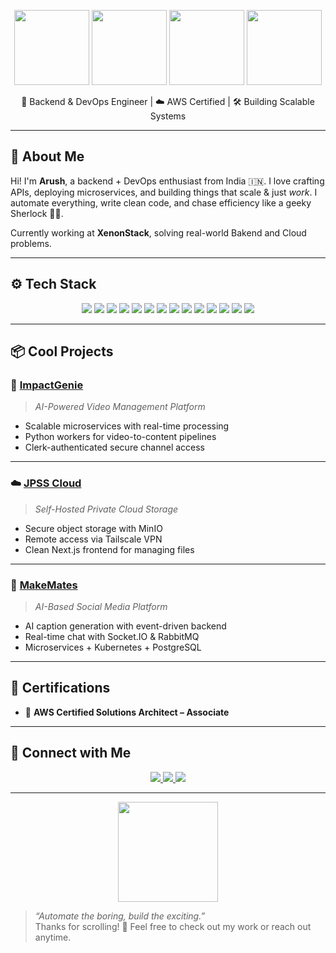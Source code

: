 <p align="center">
  <img src="https://media.giphy.com/media/LMt9638dO8dftAjtco/giphy.gif" width="120" />
  <img src="https://media.giphy.com/media/RbDKaczqWovIugyJmW/giphy.gif" width="120" />
  <img src="https://media.giphy.com/media/qgQUggAC3Pfv687qPC/giphy.gif" width="120" />
<!--   <img src="https://media.giphy.com/media/IeRdg7zMxH2dHP1lHk/giphy.gif" width="120" /> -->
  <img src="https://media.giphy.com/media/kdFc8fubgS31b8DsVu/giphy.gif" width="120" />
</p>

<p align="center">
  🚀 Backend & DevOps Engineer | ☁️ AWS Certified | 🛠️ Building Scalable Systems
</p>

---

## 🧠 About Me

Hi! I'm **Arush**, a backend + DevOps enthusiast from India 🇮🇳. I love crafting APIs, deploying microservices, and building things that scale & just *work*. I automate everything, write clean code, and chase efficiency like a geeky Sherlock 🕵️‍♂️.

Currently working at **XenonStack**, solving real-world Bakend and Cloud problems.

---

## ⚙️ Tech Stack

<p align="center">
  <!-- Languages -->
  <img src="https://img.shields.io/badge/Node.js-339933?style=for-the-badge&logo=nodedotjs&logoColor=white" />
  <img src="https://img.shields.io/badge/Python-3776AB?style=for-the-badge&logo=python&logoColor=white" />
  <img src="https://img.shields.io/badge/TypeScript-3178C6?style=for-the-badge&logo=typescript&logoColor=white" />
<!--   <img src="https://img.shields.io/badge/Go-00ADD8?style=for-the-badge&logo=go&logoColor=white" /> -->

  <!-- Web / Frontend -->
  <img src="https://img.shields.io/badge/Next.js-000000?style=for-the-badge&logo=nextdotjs&logoColor=white" />
  <img src="https://img.shields.io/badge/React-20232A?style=for-the-badge&logo=react&logoColor=61DAFB" />

  <!-- DevOps / Cloud -->
  <img src="https://img.shields.io/badge/AWS-232F3E?style=for-the-badge&logo=amazonaws&logoColor=white" />
  <img src="https://img.shields.io/badge/Kubernetes-326CE5?style=for-the-badge&logo=kubernetes&logoColor=white" />
  <img src="https://img.shields.io/badge/Docker-2496ED?style=for-the-badge&logo=docker&logoColor=white" />
  <img src="https://img.shields.io/badge/GitLab CI/CD-FC6D26?style=for-the-badge&logo=gitlab&logoColor=white" />
  <img src="https://img.shields.io/badge/Terraform-7B42BC?style=for-the-badge&logo=terraform&logoColor=white" />

  <!-- Databases -->
  <img src="https://img.shields.io/badge/MongoDB-47A248?style=for-the-badge&logo=mongodb&logoColor=white" />
  <img src="https://img.shields.io/badge/PostgreSQL-4169E1?style=for-the-badge&logo=postgresql&logoColor=white" />
  <img src="https://img.shields.io/badge/Redis-DC382D?style=for-the-badge&logo=redis&logoColor=white" />
  <img src="https://img.shields.io/badge/MySQL-4479A1?style=for-the-badge&logo=mysql&logoColor=white" />
</p>

---

## 📦 Cool Projects

### 🎥 [ImpactGenie](https://github.com/arushsharma/impactgenie)
> *AI-Powered Video Management Platform*

- Scalable microservices with real-time processing
- Python workers for video-to-content pipelines
- Clerk-authenticated secure channel access

---

### ☁️ [JPSS Cloud](https://github.com/arushsharma/jpss-cloud)
> *Self-Hosted Private Cloud Storage*

- Secure object storage with MinIO
- Remote access via Tailscale VPN
- Clean Next.js frontend for managing files

---

### 📱 [MakeMates](https://github.com/arushsharma/makemates)
> *AI-Based Social Media Platform*

- AI caption generation with event-driven backend
- Real-time chat with Socket.IO & RabbitMQ
- Microservices + Kubernetes + PostgreSQL

---

## 🧾 Certifications

- 🏅 **AWS Certified Solutions Architect – Associate**

---

## 🤝 Connect with Me

<p align="center">
  <a href="mailto:mailatarush@gmail.com">
    <img src="https://img.shields.io/badge/Email-D14836?style=for-the-badge&logo=gmail&logoColor=white"/>
  </a>
  <a href="https://www.linkedin.com/in/heyarush">
    <img src="https://img.shields.io/badge/LinkedIn-0A66C2?style=for-the-badge&logo=linkedin&logoColor=white"/>
  </a>
  <a href="https://github.com/asyncarush">
    <img src="https://img.shields.io/badge/GitHub-171515?style=for-the-badge&logo=github&logoColor=white"/>
  </a>
</p>

---

<p align="center">
  <img src="https://media.giphy.com/media/xT9IgzoKnwFNmISR8I/giphy.gif" width="160" />
</p>

> _“Automate the boring, build the exciting.”_  
Thanks for scrolling! 🧠 Feel free to check out my work or reach out anytime.
